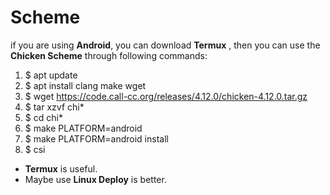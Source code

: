 # Scheme

if you are using **Android**, you can download **Termux** , then you can use the **Chicken Scheme** through following commands:
1. $ apt update
2. $ apt install clang make wget
3. $ wget https://code.call-cc.org/releases/4.12.0/chicken-4.12.0.tar.gz
4. $ tar xzvf chi*
5. $ cd chi*
6. $ make PLATFORM=android
7. $ make PLATFORM=android install
8. $ csi

- **Termux** is useful.
- Maybe use **Linux Deploy** is better.
